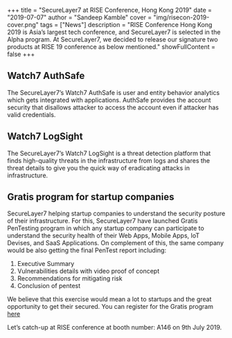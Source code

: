+++
title = "SecureLayer7 at RISE Conference, Hong Kong 2019"
date = "2019-07-07"
author = "Sandeep Kamble"
cover = "img/risecon-2019-cover.png"
tags = ["News"]
description = "RISE Conference Hong Kong 2019 is Asia’s largest tech conference, and SecureLayer7 is selected in the Alpha program. At SecureLayer7, we decided to release our signature two products at RISE 19 conference as below mentioned."
showFullContent = false
+++

## Watch7 AuthSafe

The SecureLayer7’s Watch7 AuthSafe is user and entity behavior analytics which gets integrated with applications. AuthSafe provides the account security that disallows attacker to access the account even if attacker has valid credentials. 

## Watch7 LogSight

The SecureLayer7’s Watch7 LogSight is a threat detection platform that finds high-quality threats in the infrastructure from logs and shares the threat details to give you the quick way of eradicating attacks in infrastructure.

## Gratis program for startup companies

SecureLayer7 helping startup companies to understand the security posture of their infrastructure. For this, SecureLayer7 have launched Gratis PenTesting program in which any startup company can participate to understand the security health of their Web Apps, Mobile Apps, IoT Devises, and SaaS Applications. On complement of this, the same company would be also getting the final PenTest report including:

1. Executive Summary
2. Vulnerabilities details with video proof of concept
3. Recommendations for mitigating risk
4. Conclusion of pentest

We believe that this exercise would mean a lot to startups and the great opportunity to get their secured. You can register for the Gratis program [here](https://forms.office.com/Pages/ResponsePage.aspx?id=KsBC0V2CJ0KkjP9FjsaYCKBDgvaV7t9CjkXdx5XkBHNUNjhHWTZUTjE0RUxTR1RUTzRUTlhVQk9YTi4u)

Let’s catch-up at RISE conference at booth number: A146 on 9th July 2019.
